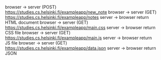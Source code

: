 browser -> server (POST)
  https://studies.cs.helsinki.fi/exampleapp/new_note
browser -> server (GET)
  https://studies.cs.helsinki.fi/exampleapp/notes
server -> browser
  return HTML document
browser -> server (GET)
  https://studies.cs.helsinki.fi/exampleapp/main.css
server -> browser
  return CSS file
browser -> server (GET)
https://studies.cs.helsinki.fi/exampleapp/main.js
server -> browser
  return JS file
browser -> server (GET)
  https://studies.cs.helsinki.fi/exampleapp/data.json
server -> browser
  return JSON
